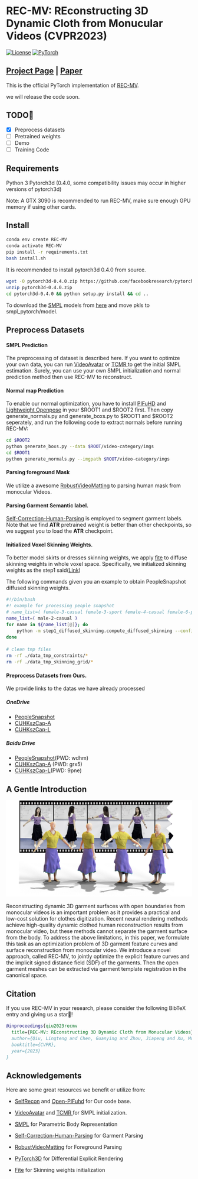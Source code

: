 # REC-MV: REconstructing 3D Dynamic Cloth from Monucular Videos (CVPR2023)

[![License](https://img.shields.io/badge/License-Apache_2.0-blue.svg)](https://opensource.org/licenses/Apache-2.0) 
<a href="https://pytorch.org/get-started/locally/"><img alt="PyTorch" src="https://img.shields.io/badge/PyTorch-ee4c2c?logo=pytorch&logoColor=white"></a>

## [Project Page](https://lingtengqiu.github.io/2023/REC-MV/) | [Paper](https://lingtengqiu.github.io/2023/REC-MV/) 

This is the official PyTorch implementation of [REC-MV](https://lingtengqiu.github.io/2023/REC-MV/).

we will release the code soon.

## TODO:triangular_flag_on_post:

- [x] Preprocess datasets
- [ ] Pretrained weights
- [ ] Demo
- [ ] Training Code

## Requirements

Python 3
Pytorch3d (0.4.0, some compatibility issues may occur in higher versions of pytorch3d)

Note: A GTX 3090 is recommended to run REC-MV, make sure enough GPU memory if using other cards.

## Install
```bash
conda env create REC-MV
conda activate REC-MV
pip install -r requirements.txt
bash install.sh
```

It is recommended to install pytorch3d 0.4.0 from source.

```bash
wget -O pytorch3d-0.4.0.zip https://github.com/facebookresearch/pytorch3d/archive/refs/tags/v0.4.0.zip
unzip pytorch3d-0.4.0.zip
cd pytorch3d-0.4.0 && python setup.py install && cd ..
```

To download the [SMPL](https://smpl.is.tue.mpg.de/) models from [here](https://mailustceducn-my.sharepoint.com/:f:/g/personal/jby1993_mail_ustc_edu_cn/EqosuuD2slZCuZeVI2h4RiABguiaB4HkUBusnn_0qEhWjQ?e=c6r4KS) and move pkls to smpl_pytorch/model.



## Preprocess Datasets

#### SMPL Prediction

The preprocessing of  dataset is described here. If you want to optimize your own data, you can run [VideoAvatar](https://graphics.tu-bs.de/people-snapshot) or [TCMR ](https://github.com/hongsukchoi/TCMR_RELEASE)to get the initial SMPL estimation. Surely,  you can use your own SMPL initialization and normal prediction method then use REC-MV to reconstruct.

#### Normal map Prediction

To enable our normal optimization, you have to install [PIFuHD](https://shunsukesaito.github.io/PIFuHD/) and [Lightweight Openpose](https://github.com/Daniil-Osokin/lightweight-human-pose-estimation.pytorch) in your $ROOT1 and $ROOT2 first. Then copy generate_normals.py and generate_boxs.py to $ROOT1 and $ROOT2 seperately, and run the following code to extract normals before running REC-MV:

```bash
cd $ROOT2
python generate_boxs.py --data $ROOT/video-category/imgs
cd $ROOT1
python generate_normals.py --imgpath $ROOT/video-category/imgs
```

#### Parsing foreground  Mask

We utilize a awesome [RobustVideoMatting](https://github.com/PeterL1n/RobustVideoMatting) to parsing human mask from monocular Videos.

#### Parsing Garment Semantic label.

[Self-Correction-Human-Parsing](https://github.com/GoGoDuck912/Self-Correction-Human-Parsing) is employed to segment garment labels. Note that we find **ATR** pretrained weight is better than other checkpoints, so we suggest you to load the **ATR** checkpoint.

#### Initialized Voxel Skinning Weights.

To better model skirts or dresses skinning weights, we apply [fite](https://github.com/jsnln/fite) to diffuse skinning weights in whole voxel space. Specifically, we initialized skinning weights as the step1 said([Link](https://github.com/jsnln/fite))

The following commands given you an example to obtain PeopleSnapshot diffused skinning weights.

```bash
#!/bin/bash
#! example for processing people snapshot
# name_list=( female-3-casual female-3-sport female-4-casual female-6-plaza female-7-plaza )
name_list=( male-2-casual )
for name in ${name_list[@]}; do
    python -m step1_diffused_skinning.compute_diffused_skinning --config configs/step1/${name}.yaml
done

# clean tmp files
rm -rf ./data_tmp_constraints/*
rm -rf ./data_tmp_skinning_grid/*
```

#### Preprocess Datasets from Ours.

We provide links to the datas we have already processed

##### OneDrive

- [PeopleSnapshot](https://cuhko365-my.sharepoint.com/:u:/g/personal/220019047_link_cuhk_edu_cn/EYS0ivryIX1MnZtBbs8u_ccBHFFUjZQQpsO9WMWy665R1A?e=LWbXTD)
- [CUHKszCap-A](https://cuhko365-my.sharepoint.com/:u:/g/personal/220019047_link_cuhk_edu_cn/EaDhqIkcY5lEhIi5U9f-yqEB_MGv78TWtFycWxc_uSPL6g?e=6NQntH)
- [CUHKszCap-L](https://cuhko365-my.sharepoint.com/:u:/g/personal/220019047_link_cuhk_edu_cn/EaVVeJlkwmVPlRLAgb3-_KQBQviHrTAp9txR-HBgynxZIQ?e=48v5eQ)

##### Baidu Drive

- [PeopleSnapshot](https://pan.baidu.com/s/1QqBPWok-RDmQ_ZbJpqnJMQ?pwd=whdm)(PWD: wdhm)
- [CUHKszCap-A](https://pan.baidu.com/s/1XX0bZyPG2Hci-ynA31mcKw?pwd=grx5) (PWD: grx5)
- [CUHKszCap-L](https://pan.baidu.com/s/1V3u9QN6X45Q5SAVIhRI5TQ?pwd=9pne)(PWD: 9pne)

## A Gentle Introduction

![](./figs/teaser.png)

Reconstructing dynamic 3D garment surfaces with open boundaries from monocular videos is an important problem as it provides a practical and low-cost solution for clothes digitization. Recent neural rendering methods achieve high-quality dynamic clothed human reconstruction results from monocular video, but these methods cannot separate the garment surface from the body. To address the above limitations, in this paper, we formulate this task as an optimization problem of 3D garment feature curves and surface reconstruction from monocular video. We introduce a novel approach, called REC-MV, to jointly optimize the explicit feature curves and the implicit signed distance field (SDF) of the garments. Then the open garment meshes can be extracted via garment template registration in the canonical space. 


## Citation

If you use REC-MV in your research, please consider the following BibTeX entry and giving us a star🌟!

```BibTeX
@inproceedings{qiu2023recmv
  title={REC-MV: REconstructing 3D Dynamic Cloth from Monucular Videos},
  author={Qiu, Lingteng and Chen, Guanying and Zhou, Jiapeng and Xu, Mutian and Wang, Junle, and Han, Xiaoguang},
  booktitle={CVPR},
  year={2023}
}
```

## Acknowledgements

Here are some great resources we benefit or utilize from:

- [SelfRecon](https://github.com/jby1993/SelfReconCode) and [Open-PIFuhd](https://github.com/lingtengqiu/Open-PIFuhd) for Our code base.

- [VideoAvatar](https://graphics.tu-bs.de/people-snapshot) and [TCMR ](https://github.com/hongsukchoi/TCMR_RELEASE) for SMPL initialization.
- [SMPL](https://smpl.is.tue.mpg.de/) for Parametric Body Representation
- [Self-Correction-Human-Parsing](https://github.com/GoGoDuck912/Self-Correction-Human-Parsing) for Garment Parsing
- [RobustVideoMatting](https://github.com/PeterL1n/RobustVideoMatting) for Foreground Parsing
- [PyTorch3D](https://github.com/facebookresearch/pytorch3d) for Differential Explicit Rendering
- [Fite](https://github.com/jsnln/fite) for Skinning weights initialization

 
